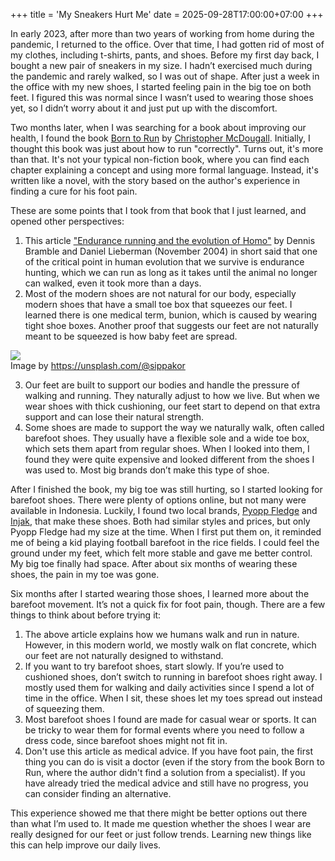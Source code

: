 +++
title = 'My Sneakers Hurt Me'
date = 2025-09-28T17:00:00+07:00
+++

In early 2023, after more than two years of working from home during the pandemic, I returned to the office. Over that time, I had gotten rid of most of my clothes, including t-shirts, pants, and shoes. Before my first day back, I bought a new pair of sneakers in my size. I hadn’t exercised much during the pandemic and rarely walked, so I was out of shape. After just a week in the office with my new shoes, I started feeling pain in the big toe on both feet. I figured this was normal since I wasn’t used to wearing those shoes yet, so I didn’t worry about it and just put up with the discomfort.

Two months later, when I was searching for a book about improving our health, I found the book [Born to Run](https://www.goodreads.com/book/show/6289283-born-to-run) by [Christopher McDougall](https://www.goodreads.com/author/show/133538.Christopher_McDougall). Initially, I thought this book was just about how to run "correctly". Turns out, it's more than that. It's not your typical non-fiction book, where you can find each chapter explaining a concept and using more formal language. Instead, it's written like a novel, with the story based on the author's experience in finding a cure for his foot pain.

These are some points that I took from that book that I just learned, and opened other perspectives:
1. This article ["Endurance running and the evolution of Homo"](http://doc.rero.ch/record/15289/files/PAL_E2588.pdf) by Dennis Bramble and Daniel Lieberman (November 2004) in short said that one of the critical point in human evolution that we survive is endurance hunting, which we can run as long as it takes until the animal no longer can walked, even it took more than a days.   
2. Most of the modern shoes are not natural for our body, especially modern shoes that have a small toe box that squeezes our feet. I learned there is one medical term, bunion, which is caused by wearing tight shoe boxes. Another proof that suggests our feet are not naturally meant to be squeezed is how baby feet are spread.

![](https://assets.mfrazi.me/0657628f-db53-4f5f-abfe-8651d6a9109b/8e8a97d9-ca69-4a7d-ab57-3e4dc9595bc5.webp)  
Image by https://unsplash.com/@sippakor

3. Our feet are built to support our bodies and handle the pressure of walking and running. They naturally adjust to how we live. But when we wear shoes with thick cushioning, our feet start to depend on that extra support and can lose their natural strength.
4. Some shoes are made to support the way we naturally walk, often called barefoot shoes. They usually have a flexible sole and a wide toe box, which sets them apart from regular shoes. When I looked into them, I found they were quite expensive and looked different from the shoes I was used to. Most big brands don’t make this type of shoe.

After I finished the book, my big toe was still hurting, so I started looking for barefoot shoes. There were plenty of options online, but not many were available in Indonesia. Luckily, I found two local brands, [Pyopp Fledge](https://pyoppfledge.com) and [Injak](https://injak.id), that make these shoes. Both had similar styles and prices, but only Pyopp Fledge had my size at the time. When I first put them on, it reminded me of being a kid playing football barefoot in the rice fields. I could feel the ground under my feet, which felt more stable and gave me better control. My big toe finally had space. After about six months of wearing these shoes, the pain in my toe was gone.

Six months after I started wearing those shoes, I learned more about the barefoot movement. It’s not a quick fix for foot pain, though. There are a few things to think about before trying it:
1. The above article explains how we humans walk and run in nature. However, in this modern world, we mostly walk on flat concrete, which our feet are not naturally designed to withstand.
2. If you want to try barefoot shoes, start slowly. If you’re used to cushioned shoes, don’t switch to running in barefoot shoes right away. I mostly used them for walking and daily activities since I spend a lot of time in the office. When I sit, these shoes let my toes spread out instead of squeezing them.
3. Most barefoot shoes I found are made for casual wear or sports. It can be tricky to wear them for formal events where you need to follow a dress code, since barefoot shoes might not fit in.
4. Don't use this article as medical advice. If you have foot pain, the first thing you can do is visit a doctor (even if the story from the book Born to Run, where the author didn't find a solution from a specialist). If you have already tried the medical advice and still have no progress, you can consider finding an alternative.

This experience showed me that there might be better options out there than what I’m used to. It made me question whether the shoes I wear are really designed for our feet or just follow trends. Learning new things like this can help improve our daily lives.